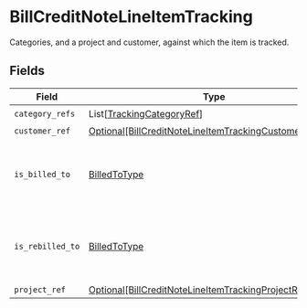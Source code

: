 # BillCreditNoteLineItemTracking

Categories, and a project and customer, against which the item is tracked.


## Fields

| Field                                                                                                                             | Type                                                                                                                              | Required                                                                                                                          | Description                                                                                                                       |
| --------------------------------------------------------------------------------------------------------------------------------- | --------------------------------------------------------------------------------------------------------------------------------- | --------------------------------------------------------------------------------------------------------------------------------- | --------------------------------------------------------------------------------------------------------------------------------- |
| `category_refs`                                                                                                                   | List[[TrackingCategoryRef](../../models/shared/trackingcategoryref.md)]                                                           | :heavy_check_mark:                                                                                                                | N/A                                                                                                                               |
| `customer_ref`                                                                                                                    | [Optional[BillCreditNoteLineItemTrackingCustomerRef]](../../models/shared/billcreditnotelineitemtrackingcustomerref.md)           | :heavy_minus_sign:                                                                                                                | N/A                                                                                                                               |
| `is_billed_to`                                                                                                                    | [BilledToType](../../models/shared/billedtotype.md)                                                                               | :heavy_check_mark:                                                                                                                | Defines if the invoice or credit note is billed/rebilled to a project or customer.                                                |
| `is_rebilled_to`                                                                                                                  | [BilledToType](../../models/shared/billedtotype.md)                                                                               | :heavy_check_mark:                                                                                                                | Defines if the invoice or credit note is billed/rebilled to a project or customer.                                                |
| `project_ref`                                                                                                                     | [Optional[BillCreditNoteLineItemTrackingProjectReference]](../../models/shared/billcreditnotelineitemtrackingprojectreference.md) | :heavy_minus_sign:                                                                                                                | N/A                                                                                                                               |
